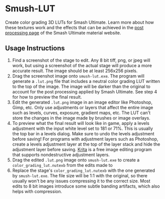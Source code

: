 # Smush-LUT
Create color grading 3D LUTs for Smash Ultimate. Learn more about how these textures work and the effects that can be achieved in the [post processing page](https://scanmountgoat.github.io/Smush-Material-Research/post_processing) of the Smash Ultimate material website.  

## Usage Instructions
1. Find a screenshot of the stage to edit. Any 8 bit tiff, png, or jpeg will work, but using a screenshot of the actual stage will produce a more accurate result. The image should be at least 256x256 pixels. 
2. Drag the screenshot image onto `smush-lut.exe`. The program will generate a `.lut.png` file that includes a neutral color grading LUT written to the top of the image. The image will be darker than the original to account for the post processing applied by Smash Ultimate. See step 4 for how to preview the final result. 
3. Edit the generated `.lut.png` image in an image editor like Photoshop, Gimp, etc. Only use adjustments or layers that affect the entire image such as levels, curves, exposure, gradient maps, etc. The LUT can't store the changes in the image made by brushes or image overlays. 
4. To preview what the final result will look like in game, apply a levels adjustment with the input white level set to 181 or 71%. This is usually the top bar in a levels dialog. Make sure to undo the levels adjustment before saving! For programs with adjustment layers such as Photoshop, create a levels adjustment layer at the top of the layer stack and hide the adjustment layer before saving. [Krita](https://krita.org/en/) is a free image editing program that supports nondestructive adjustment layers. 
5. Drag the edited `.lut.png` image onto `smush-lut.exe` to create a `color_grading_lut.nutexb` from the edits made to 
6. Replace the stage's `color_grading_lut.nutexb` with the one generated by `smush-lut.exe`. The file size will be 1:1 with the original, so there usually won't be any issues compressing it to the correct size. Most edits to 8 bit images introduce some subtle banding artifacts, which also helps with compression. 
